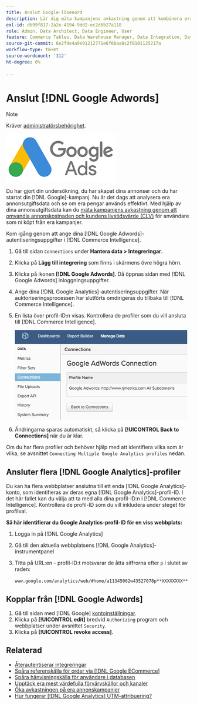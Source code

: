 ```yaml
---
title: Anslut Google-lösenord
description: Lär dig mäta kampanjens avkastning genom att kombinera era era annonskostnader med kundens livstidsvärde (CLV) för användare som ni köpt från era kampanjer.
exl-id: db99f817-2a2e-4194-9dd2-ec2d6b27a118
role: Admin, Data Architect, Data Engineer, User
feature: Commerce Tables, Data Warehouse Manager, Data Integration, Data Import/Export
source-git-commit: 6e2f9e4a9e91212771e6f6baa8c2f8101125217a
workflow-type: tm+mt
source-wordcount: '312'
ht-degree: 0%

---
```


# Anslut [!DNL Google Adwords]

>[!NOTE]
>
>Kräver [administratörsbehörighet](../../../administrator/user-management/user-management.md).

![](../../../assets/Google_Adwords_logo.png)

Du har gjort din undersökning, du har skapat dina annonser och du har startat din [!DNL Google]-kampanj. Nu är det dags att analysera era annonsutgiftsdata och se om era pengar används effektivt. Med hjälp av dina annonsutgiftsdata kan du [mäta kampanjens avkastning genom att omvandla annonskostnaden och kundens livstidsvärde (CLV)](../../analysis/roi-ad-camp.md) för användare som ni köpt från era kampanjer.

Kom igång genom att ange dina [!DNL Google Adwords]-autentiseringsuppgifter i [!DNL Commerce Intelligence].

1. Gå till sidan `Connections` under **Hantera data > Integreringar**.
1. Klicka på **Lägg till integrering** som finns i skärmens övre högra hörn.
1. Klicka på ikonen **[!DNL Google Adwords]**. Då öppnas sidan med [!DNL Google Adwords] inloggningsuppgifter.
1. Ange dina [!DNL Google Analytics]-autentiseringsuppgifter. När auktoriseringsprocessen har slutförts omdirigeras du tillbaka till [!DNL Commerce Intelligence].
1. En lista över profil-ID:n visas. Kontrollera de profiler som du vill ansluta till [!DNL Commerce Intelligence].

   ![](../../../assets/cnnct-profile.png)

1. Ändringarna sparas automatiskt, så klicka på **[!UICONTROL Back to Connections]** när du är klar.

Om du har flera profiler och behöver hjälp med att identifiera vilka som är vilka, se avsnittet `Connecting Multiple Google Analytics profiles` nedan.

## Ansluter flera [!DNL Google Analytics]-profiler

Du kan ha flera webbplatser anslutna till ett enda [!DNL Google Analytics]-konto, som identifieras av deras egna [!DNL Google Analytics]-profil-ID. I det här fallet kan du välja att ta med alla dina profil-ID:n i [!DNL Commerce Intelligence]. Kontrollera de profil-ID som du vill inkludera under steget för profilval.

**Så här identifierar du Google Analytics-profil-ID för en viss webbplats:**

1. Logga in på [!DNL Google Analytics]
1. Gå till den aktuella webbplatsens [!DNL Google Analytics]-instrumentpanel
1. Titta på URL:en - profil-ID:t motsvarar de åtta siffrorna efter `p` i slutet av raden:

   `www.google.com/analytics/web/#home/a11345062w43527078p**XXXXXXXX**`

## Kopplar från [!DNL Google Adwords]

1. Gå till sidan med [!DNL Google] [kontoinställningar](https://www.google.com/account/about/?hl=en).
1. Klicka på **[!UICONTROL edit]** bredvid `Authorizing` program och webbplatser under avsnittet `Security`.
1. Klicka på **[!UICONTROL revoke access]**.

## Relaterad

* [Återautentiserar integreringar](https://experienceleague.adobe.com/docs/commerce-knowledge-base/kb/how-to/mbi-reauthenticating-integrations.html)
* [Spåra referenskälla för order via  [!DNL Google ECommerce]](../integrations/google-ecommerce.md)
* [Spåra hänvisningskälla för användare i databasen](../../analysis/google-track-user-acq.md)
* [Upptäck era mest värdefulla förvärvskällor och kanaler](../../analysis/most-value-source-channel.md)
* [Öka avkastningen på era annonskampanjer](../../analysis/roi-ad-camp.md)
* [Hur fungerar  [!DNL Google Analytics] UTM-attribuering?](../../analysis/utm-attributes.md)
